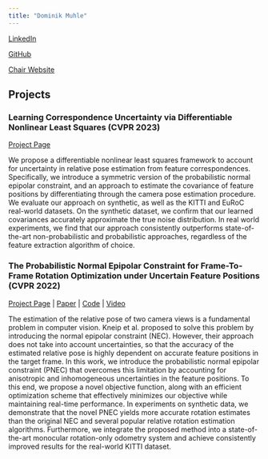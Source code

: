 ```yaml
---
title: "Dominik Muhle"
---
```


<!-- # Dominik Muhle -->

[LinkedIn](https://de.linkedin.com/in/dominik-muhle-a6b487149)

[GitHub](https://github.com/DominikMuhle)

[Chair Website](https://cvg.cit.tum.de/members/muhled)

## Projects

### Learning Correspondence Uncertainty via Differentiable Nonlinear Least Squares (CVPR 2023)

[Project Page](https://dominikmuhle.github.io/dnls_covs/)

We propose a differentiable nonlinear least squares framework to account for uncertainty in relative pose estimation from feature correspondences. Specifically, we introduce a symmetric version of the probabilistic normal epipolar constraint, and an approach to estimate the covariance of feature positions by differentiating through the camera pose estimation procedure. We evaluate our approach on synthetic, as well as the KITTI and EuRoC real-world datasets. On the synthetic dataset, we confirm that our learned covariances accurately approximate the true noise distribution. In real world experiments, we find that our approach consistently outperforms state-of-the-art non-probabilistic and probabilistic approaches, regardless of the feature extraction algorithm of choice.

### The Probabilistic Normal Epipolar Constraint for Frame-To-Frame Rotation Optimization under Uncertain Feature Positions (CVPR 2022)

[Project Page](https://go.vision.in.tum.de/pnec) | [Paper](https://arxiv.org/abs/2204.02256) | [Code](https://github.com/tum-vision/pnec) | [Video](https://youtu.be/YraCHnR5dmg)

The estimation of the relative pose of two camera views is a fundamental problem in computer vision. Kneip et al. proposed to solve this problem by introducing the normal epipolar constraint (NEC). However, their approach does not take into account uncertainties, so that the accuracy of the estimated relative pose is highly dependent on accurate feature positions in the target frame. In this work, we introduce the probabilistic normal epipolar constraint (PNEC) that overcomes this limitation by accounting for anisotropic and inhomogeneous uncertainties in the feature positions. To this end, we propose a novel objective function, along with an efficient optimization scheme that effectively minimizes our objective while maintaining real-time performance. In experiments on synthetic data, we demonstrate that the novel PNEC yields more accurate rotation estimates than the original NEC and several popular relative rotation estimation algorithms. Furthermore, we integrate the proposed method into a state-of-the-art monocular rotation-only odometry system and achieve consistently improved results for the real-world KITTI dataset.
